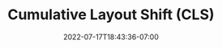 ---
title: "Cumulative Layout Shift (CLS)"
description: "15% Weight on Overall Score. Shifts in your layouts loose customers."
date: 2022-07-17T18:43:36-07:00
draft: false
featuredImage: "/images/cumulative-layout-shift.jpg"
type: page
categories: performance
---